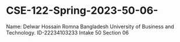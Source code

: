 # CSE-122-Spring-2023-50-06-
Name: Delwar Hossain Romna 
Bangladesh University of Business and Technology.
ID-22234103233
Intake 50
Section 06
